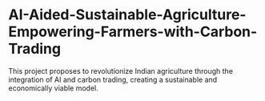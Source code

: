 # AI-Aided-Sustainable-Agriculture-Empowering-Farmers-with-Carbon-Trading
This project proposes to revolutionize Indian agriculture through the integration of AI and carbon trading, creating a sustainable and economically viable model.
